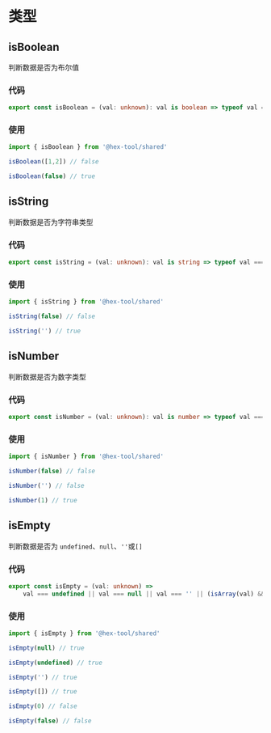 # 类型

## isBoolean

判断数据是否为布尔值

### 代码

```ts
export const isBoolean = (val: unknown): val is boolean => typeof val === 'boolean'
```

### 使用

```ts
import { isBoolean } from '@hex-tool/shared'

isBoolean([1,2]) // false

isBoolean(false) // true
```

## isString

判断数据是否为字符串类型

### 代码

```ts
export const isString = (val: unknown): val is string => typeof val === 'string'
```

### 使用

```ts
import { isString } from '@hex-tool/shared'

isString(false) // false

isString('') // true
```

## isNumber

判断数据是否为数字类型

### 代码

```ts
export const isNumber = (val: unknown): val is number => typeof val === 'number'
```

### 使用

```ts
import { isNumber } from '@hex-tool/shared'

isNumber(false) // false

isNumber('') // false

isNumber(1) // true
```

## isEmpty

判断数据是否为 `undefined`、`null`、`''`或`[]`

### 代码

```ts
export const isEmpty = (val: unknown) =>
    val === undefined || val === null || val === '' || (isArray(val) && !val.length)
```

### 使用

```ts
import { isEmpty } from '@hex-tool/shared'

isEmpty(null) // true

isEmpty(undefined) // true

isEmpty('') // true

isEmpty([]) // true

isEmpty(0) // false

isEmpty(false) // false
```